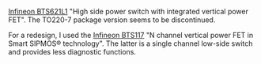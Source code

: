 [Infineon BTS621L1](https://www.infineon.com/cms/en/product/power/smart-low-side-high-side-switches/high-side-switches/classic-profet-12v-automotive-smart-high-side-switch/bts621l1-e3128a/) "High side power switch with integrated vertical power FET".
The TO220-7 package version seems to be discontinued.

For a redesign, I used the [Infineon BTS117](https://www.infineon.com/cms/en/product/power/smart-low-side-high-side-switches/low-side-switches/classic-hitfet-24v/bts117/) "N channel vertical power FET in Smart SIPMOS® technology". The latter is a single channel low-side switch and provides less diagnostic functions.
